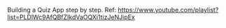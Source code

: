 Building a Quiz App step by step.
Ref: https://www.youtube.com/playlist?list=PLDlWc9AfQBfZIkdVaOQXi1tizJeNJipEx
